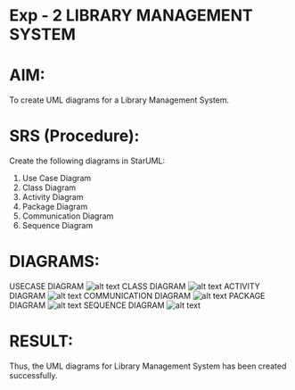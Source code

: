 # Exp - 2 LIBRARY MANAGEMENT SYSTEM

# AIM:
To create UML diagrams for a Library Management System.
# SRS (Procedure):
Create the following diagrams in StarUML:
1) Use Case Diagram
2) Class Diagram
3) Activity Diagram
4) Package Diagram
5) Communication Diagram
6) Sequence Diagram
# DIAGRAMS:
USECASE DIAGRAM
![alt text](UseCaseDiagram1.jpg)
CLASS DIAGRAM
![alt text](ClassDiagram1.jpg)
ACTIVITY DIAGRAM
![alt text](ActivityDiagram1.jpg)
COMMUNICATION DIAGRAM
![alt text](CommunicationDiagram1.jpg)
PACKAGE DIAGRAM
![alt text](PackageDiagram1.jpg)
SEQUENCE DIAGRAM
![alt text](SequenceDiagram1.jpg)
# RESULT:
Thus, the UML diagrams for Library Management System has been created successfully.
